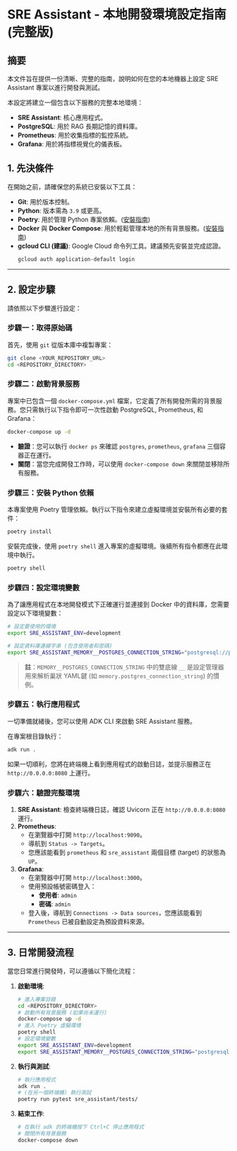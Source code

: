 # SRE Assistant - 本地開發環境設定指南 (完整版)

## 摘要

本文件旨在提供一份清晰、完整的指南，說明如何在您的本地機器上設定 SRE Assistant 專案以進行開發與測試。

本設定將建立一個包含以下服務的完整本地環境：
- **SRE Assistant**: 核心應用程式。
- **PostgreSQL**: 用於 RAG 長期記憶的資料庫。
- **Prometheus**: 用於收集指標的監控系統。
- **Grafana**: 用於將指標視覺化的儀表板。

## 1. 先決條件

在開始之前，請確保您的系統已安裝以下工具：

- **Git**: 用於版本控制。
- **Python**: 版本需為 `3.9` 或更高。
- **Poetry**: 用於管理 Python 專案依賴。([安裝指南](https://python-poetry.org/docs/#installation))
- **Docker** 與 **Docker Compose**: 用於輕鬆管理本地的所有背景服務。([安裝指南](https://docs.docker.com/get-docker/))
- **gcloud CLI (建議)**: Google Cloud 命令列工具。建議預先安裝並完成認證。
  ```bash
  gcloud auth application-default login
  ```

---

## 2. 設定步驟

請依照以下步驟進行設定：

### 步驟一：取得原始碼

首先，使用 `git` 從版本庫中複製專案：

```bash
git clone <YOUR_REPOSITORY_URL>
cd <REPOSITORY_DIRECTORY>
```

### 步驟二：啟動背景服務

專案中已包含一個 `docker-compose.yml` 檔案，它定義了所有開發所需的背景服務。您只需執行以下指令即可一次性啟動 PostgreSQL, Prometheus, 和 Grafana：

```bash
docker-compose up -d
```

- **驗證**：您可以執行 `docker ps` 來確認 `postgres`, `prometheus`, `grafana` 三個容器正在運行。
- **關閉**：當您完成開發工作時，可以使用 `docker-compose down` 來關閉並移除所有服務。

### 步驟三：安裝 Python 依賴

本專案使用 Poetry 管理依賴。執行以下指令來建立虛擬環境並安裝所有必要的套件：

```bash
poetry install
```

安裝完成後，使用 `poetry shell` 進入專案的虛擬環境。後續所有指令都應在此環境中執行。

```bash
poetry shell
```

### 步驟四：設定環境變數

為了讓應用程式在本地開發模式下正確運行並連接到 Docker 中的資料庫，您需要設定以下環境變數：

```bash
# 設定要使用的環境
export SRE_ASSISTANT_ENV=development

# 設定資料庫連線字串 (包含使用者和密碼)
export SRE_ASSISTANT_MEMORY__POSTGRES_CONNECTION_STRING="postgresql://postgres:postgres@localhost:5432/sre_dev"
```

> **註**：`MEMORY__POSTGRES_CONNECTION_STRING` 中的雙底線 `__` 是設定管理器用來解析巢狀 YAML鍵 (如 `memory.postgres_connection_string`) 的慣例。

### 步驟五：執行應用程式

一切準備就緒後，您可以使用 ADK CLI 來啟動 SRE Assistant 服務。

在專案根目錄執行：

```bash
adk run .
```

如果一切順利，您將在終端機上看到應用程式的啟動日誌，並提示服務正在 `http://0.0.0.0:8080` 上運行。

### 步驟六：驗證完整環境

1.  **SRE Assistant**: 檢查終端機日誌，確認 Uvicorn 正在 `http://0.0.0.0:8080` 運行。
2.  **Prometheus**:
    - 在瀏覽器中打開 `http://localhost:9090`。
    - 導航到 `Status -> Targets`。
    - 您應該能看到 `prometheus` 和 `sre_assistant` 兩個目標 (target) 的狀態為 `UP`。
3.  **Grafana**:
    - 在瀏覽器中打開 `http://localhost:3000`。
    - 使用預設帳號密碼登入：
      - **使用者**: `admin`
      - **密碼**: `admin`
    - 登入後，導航到 `Connections -> Data sources`，您應該能看到 `Prometheus` 已被自動設定為預設資料來源。

---

## 3. 日常開發流程

當您日常進行開發時，可以遵循以下簡化流程：

1.  **啟動環境**:
    ```bash
    # 進入專案目錄
    cd <REPOSITORY_DIRECTORY>
    # 啟動所有背景服務 (如果尚未運行)
    docker-compose up -d
    # 進入 Poetry 虛擬環境
    poetry shell
    # 設定環境變數
    export SRE_ASSISTANT_ENV=development
    export SRE_ASSISTANT_MEMORY__POSTGRES_CONNECTION_STRING="postgresql://postgres:postgres@localhost:5432/sre_dev"
    ```

2.  **執行與測試**:
    ```bash
    # 執行應用程式
    adk run .
    # (在另一個終端機) 執行測試
    poetry run pytest sre_assistant/tests/
    ```

3.  **結束工作**:
    ```bash
    # 在執行 adk 的終端機按下 Ctrl+C 停止應用程式
    # 關閉所有背景服務
    docker-compose down
    ```
